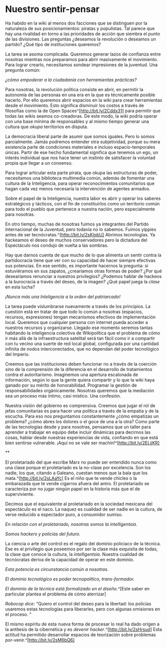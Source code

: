 # Nuestro sentir-pensar

Ha habido en la wiki al menos dos facciones que se distinguen por la
naturaleza de sus posicionamientos: piratas y populistas. Tal parece que
hay una rivalidad en torno a las prioridades de acción que siembra el
punto de las divisiones. Las preguntas ¿deseamos la revolución o
deseamos un partido? ¿Qué tipo de instituciones queremos?

La tarea se asoma complicada. Queremos generar lazos de confianza entre
nosotras mientras nos preparamos para abrir masivamente el movimiento.
Para lograr crearlo, necesitamos sondear impresiones de la juventud. Una
pregunta común:

*¿cómo empoderar a la ciudadanía con herramientas prácticas?*

Para nosotras, la revolución política consiste en abrir, en permitir la
autonomía de las personas en una era en la que es técnicamente posible
hacerlo. Por ello queremos abrir espacios en la wiki para crear
herramientas desde el movimiento. Esto significa disminuir los costos a
través de filosofías como la de Open Spaces^[http://bit.ly/2Cddx31] para permitir que todas
las wikis seamos co-creadoras. De este modo, la wiki podría operar con
una base mínima de responsables y al mismo tiempo generar una cultura
que *okupa* territorios en disputa.

La democracia liberal parte de asumir que somos iguales. Pero lo somos
parcialmente. Jamás podremos entender otra subjetividad, porque su mera
existencia parte de condiciones materiales e incluso espacio-temporales
únicas. Partir de ese hecho fundamental significa que tenemos un ego, un
interés individual que nos hace tener un instinto de satisfacer la
voluntad propia que llegar a un consenso.

Para lograr articular esta parte pirata, que okupa las estructuras de
poder, necesitamos una biblioteca multimedia común, además de fomentar
una cultura de la Inteligencia, para operar reconocimientos comunitarios
que hagan cada vez menos necesaria la intervención de agentes armados.

Sobre el papel de la Inteligencia, nuestra labor es abrir y operar los
saberes estratégicos y tácticos, con el fin de constituirlos como un
territorio común para todo el pueblo que pertenece a nuestra nación,
pero especialmente para nosotras.

En otro tiempo, muchas de nosotras fuimos ya integrantes del Partido
Internacional de la Juventud, pero todavía no lo sabemos. Fuimos yippies
antes de ser tecnócratas.^[http://bit.ly/2sKlqbU] Abrimos tecnologías. Ya hackeamos el
deseo de muchos conservadores pero la dictadura del Espectáculo nos
condujo de vuelta a las sombras.

Hay que darnos cuenta de que mucho de lo que alimenta un sentir contra
la partidocracia tiene que ver con su capacidad de hacer siempre
efectivas sus potencias. En ese sentido, es importante hacernos la
pregunta: si estuviéramos en sus zapatos, ¿crearíamos otras formas de
poder? ¿Por qué desearíamos renunciar a nuestros privilegios? ¿Podemos
hablar de hackeos a la burocracia a través del deseo, de la imagen? ¿Qué
papel juega la *clase* en esta lucha?

*¡Nunca más una Inteligencia a la orden del patriarcado!*

La tarea puede vislumbrarse nuevamente a través de los principios. La
cuestión está en tratar de que todo lo común a nosotras (espacios,
recursos, expresiones) tengan mecanismos efectivos de implementación
local. Queremos que cualquier persona con internet pueda acceder a
nuestros recursos y organizarse. Llegado ese momento seremos tantas
habitando la inteligencia colectiva de Wikipolítica que el problema de
cómo ir más allá de la infraestructura satelital será tan fácil como ir
a compartir con tu vecino una suerte de red local global, configurada
por una cantidad infinita de nodos interconectados, que no dependan del
poder tecnológico del Imperio.

Creemos que las instituciones deben funcionar no a través de la coerción
sino de la comprensión de la diferencia en el desarrollo de tratamientos
contra el autoritarismo. Imaginemos una apertura escalonada de
información, según lo que la gente quiera compartir y lo que la wiki
haya ganado por su mérito de honorabilidad. Programar la gestión de
responsabilidades orgánicamente. Nosotras queremos que la mediación sea
un proceso más íntimo, casi místico. Una confesión.

Nuestra visión del gobierno es comprensiva. Creemos que jugar el rol de
jefas comunitarias es para hacer una política a través de la empatía y
de la escucha. Para eso nos preguntamos constantemente ¿cómo empatizas
un problema? ¿cómo abres los dolores o el goce de una a la otra? Como
parte de las tecnologías desde y para nosotras, pensamos que un taller
para aprender a trabajar en equipo debe incluir dinámicas para decirnos
las cosas, hablar desde nuestras experiencias de vida, confiando en que
está bien sentirse vulnerable. ¡Aquí no se vale ser machín!^[http://bit.ly/2ELjjKR]

\*\*

El proletariado del que escribe Marx no puede ser entendido nunca como
una clase porque el proletariado es la no-clase por excelencia. Son los
nadie, los que, citando a Galeano, cuestan menos que la bala que los
mata.^[http://bit.ly/2sLAaYc] Es el niño que te vende chicles o la embarazada que te vende
cigarros afuera del antro. El proletariado se caracteriza por no jugar
ningún papel en la historia más que el de superviviente.

Decimos que el equivalente al proletariado en la sociedad mexicana del
espectáculo es el naco. La naquez es cualidad de ser nadie en la
cultura, de verse reducido a espectador puro, a consumidor sumiso.

*En relación con el proletariado, nosotras somos la intelligentsia.*

*Somos hackers y policías del futuro.*

La ciencia o arte del control es el regalo del dominio policiaco de la
técnica. Ese es el privilegio que poseemos por ser la clase más
exquisita de todas, la clase que conoce la cultura, la *intelligentsia*.
Nuestra cualidad de tecnócratas deriva de la capacidad de operar en este
dominio.

*Esta potencia es circunstancia común a nosotras.*

*El dominio tecnológico es poder tecnopolítico, trans-formador.*

*El dominio de la técnica está formalizado en el diseño.*^[Este saber en particular plantea el problema de cómo aterrizar]

*Robocop dice:* "Quiero el control del deseo para la libertad: los
policías usaremos estas tecnologías para liberarles, pero con algunas
omisiones en el proceso. "

El mismo espíritu de esta nueva forma de procesar lo real ha dado orígen
a la antítesis de la cibernética y es *devenir hacker*.^[http://bit.ly/2sHrsud] Esta
actitud ha permitido desarrollar espacios de teorización sobre problemas
por-venir.^[http://bit.ly/2sM6bQ6]
